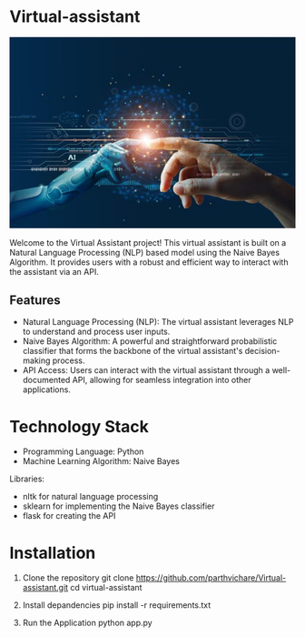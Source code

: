 # Virtual-assistant

![Virtual Assistant Demo](https://github.com/parthvichare/Virtual-assistant/blob/main/Virtual.jpg)

Welcome to the Virtual Assistant project! This virtual assistant is built on a Natural Language Processing (NLP) based model using the Naive Bayes Algorithm. It provides users with a robust and efficient way to interact with the assistant via an API.

## Features
- Natural Language Processing (NLP): The virtual assistant leverages NLP to understand and process user inputs.
- Naive Bayes Algorithm: A powerful and straightforward probabilistic classifier that forms the backbone of the virtual assistant's decision-making process.
- API Access: Users can interact with the virtual assistant through a well-documented API, allowing for seamless integration into other applications.

# Technology Stack
- Programming Language: Python
- Machine Learning Algorithm: Naive Bayes
  
Libraries:
- nltk for natural language processing
- sklearn for implementing the Naive Bayes classifier
- flask for creating the API

# Installation
1. Clone the repository
   git clone https://github.com/parthvichare/Virtual-assistant.git
   cd virtual-assistant

2. Install depandencies
   pip install -r requirements.txt

3. Run the Application
   python app.py

